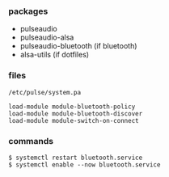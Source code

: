 ### packages

- pulseaudio
- pulseaudio-alsa
- pulseaudio-bluetooth (if bluetooth)
- alsa-utils (if dotfiles)

### files

`/etc/pulse/system.pa`

    load-module module-bluetooth-policy
    load-module module-bluetooth-discover
    load-module module-switch-on-connect

### commands

    $ systemctl restart bluetooth.service
    $ systemctl enable --now bluetooth.service

